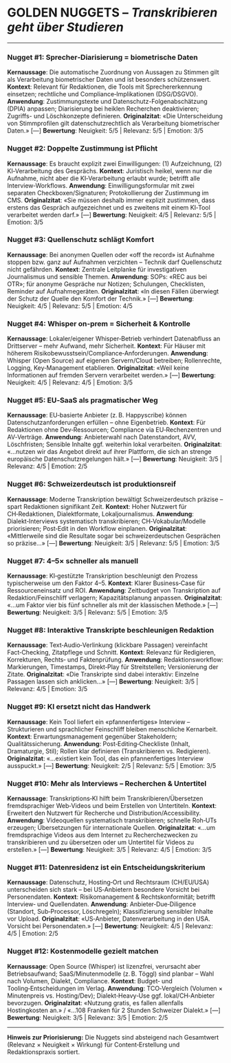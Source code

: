 # GOLDEN NUGGETS – *Transkribieren geht über Studieren*

---

### Nugget #1: Sprecher‑Diarisierung = biometrische Daten
**Kernaussage**: Die automatische Zuordnung von Aussagen zu Stimmen gilt als Verarbeitung biometrischer Daten und ist besonders schützenswert.
**Kontext**: Relevant für Redaktionen, die Tools mit Sprechererkennung einsetzen; rechtliche und Compliance‑Implikationen (DSG/DSGVO).
**Anwendung**: Zustimmungstexte und Datenschutz-Folgenabschätzung (DPIA) anpassen; Diarisierung bei heiklen Recherchen deaktivieren; Zugriffs- und Löschkonzepte definieren.
**Originalzitat**: «Die Unterscheidung von Stimmprofilen gilt datenschutzrechtlich als Verarbeitung biometrischer Daten.» [—]
**Bewertung**: Neuigkeit: 5/5 | Relevanz: 5/5 | Emotion: 3/5

### Nugget #2: Doppelte Zustimmung ist Pflicht
**Kernaussage**: Es braucht explizit zwei Einwilligungen: (1) Aufzeichnung, (2) KI‑Verarbeitung des Gesprächs.
**Kontext**: Juristisch heikel, wenn nur die Aufnahme, nicht aber die KI‑Verarbeitung erlaubt wurde; betrifft alle Interview‑Workflows.
**Anwendung**: Einwilligungsformular mit zwei separaten Checkboxen/Signaturen; Protokollierung der Zustimmung im CMS.
**Originalzitat**: «Sie müssen deshalb immer explizit zustimmen, dass erstens das Gespräch aufgezeichnet und es zweitens mit einem KI‑Tool verarbeitet werden darf.» [—]
**Bewertung**: Neuigkeit: 4/5 | Relevanz: 5/5 | Emotion: 3/5

### Nugget #3: Quellenschutz schlägt Komfort
**Kernaussage**: Bei anonymen Quellen oder «off the record» ist Aufnahme stoppen bzw. ganz auf Aufnahmen verzichten – Technik darf Quellenschutz nicht gefährden.
**Kontext**: Zentrale Leitplanke für investigativen Journalismus und sensible Themen.
**Anwendung**: SOPs: «REC aus bei OTR»; für anonyme Gespräche nur Notizen; Schulungen, Checklisten, Reminder auf Aufnahmegeräten.
**Originalzitat**: «In diesen Fällen überwiegt der Schutz der Quelle den Komfort der Technik.» [—]
**Bewertung**: Neuigkeit: 4/5 | Relevanz: 5/5 | Emotion: 4/5

### Nugget #4: Whisper on‑prem = Sicherheit & Kontrolle
**Kernaussage**: Lokaler/eigener Whisper‑Betrieb verhindert Datenabfluss an Drittserver – mehr Aufwand, mehr Sicherheit.
**Kontext**: Für Häuser mit höherem Risikobewusstsein/Compliance‑Anforderungen.
**Anwendung**: Whisper (Open Source) auf eigenen Servern/Cloud betreiben; Rollenrechte, Logging, Key‑Management etablieren.
**Originalzitat**: «Weil keine Informationen auf fremden Servern verarbeitet werden.» [—]
**Bewertung**: Neuigkeit: 4/5 | Relevanz: 4/5 | Emotion: 3/5

### Nugget #5: EU‑SaaS als pragmatischer Weg
**Kernaussage**: EU‑basierte Anbieter (z. B. Happyscribe) können Datenschutzanforderungen erfüllen – ohne Eigenbetrieb.
**Kontext**: Für Redaktionen ohne Dev‑Ressourcen; Compliance via EU‑Rechenzentren und AV‑Verträge.
**Anwendung**: Anbieterwahl nach Datenstandort, AVV, Löschfristen; Sensible Inhalte ggf. weiterhin lokal verarbeiten.
**Originalzitat**: «…nutzen wir das Angebot direkt auf ihrer Plattform, die sich an strenge europäische Datenschutzregelungen hält.» [—]
**Bewertung**: Neuigkeit: 3/5 | Relevanz: 4/5 | Emotion: 2/5

### Nugget #6: Schweizerdeutsch ist produktionsreif
**Kernaussage**: Moderne Transkription bewältigt Schweizerdeutsch präzise – spart Redaktionen signifikant Zeit.
**Kontext**: Hoher Nutzwert für CH‑Redaktionen, Dialektformate, Lokaljournalismus.
**Anwendung**: Dialekt‑Interviews systematisch transkribieren; CH‑Vokabular/Modelle priorisieren; Post‑Edit in den Workflow einplanen.
**Originalzitat**: «Mittlerweile sind die Resultate sogar bei schweizerdeutschen Gesprächen so präzise…» [—]
**Bewertung**: Neuigkeit: 3/5 | Relevanz: 5/5 | Emotion: 3/5

### Nugget #7: 4–5× schneller als manuell
**Kernaussage**: KI‑gestützte Transkription beschleunigt den Prozess typischerweise um den Faktor 4–5.
**Kontext**: Klarer Business‑Case für Ressourceneinsatz und ROI.
**Anwendung**: Zeitbudget von Transkription auf Redaktion/Feinschliff verlagern; Kapazitätsplanung anpassen.
**Originalzitat**: «…um Faktor vier bis fünf schneller als mit der klassischen Methode.» [—]
**Bewertung**: Neuigkeit: 3/5 | Relevanz: 5/5 | Emotion: 3/5

### Nugget #8: Interaktive Transkripte beschleunigen Redaktion
**Kernaussage**: Text‑Audio‑Verlinkung (klickbare Passagen) vereinfacht Fact‑Checking, Zitatpflege und Schnitt.
**Kontext**: Relevanz für Redigieren, Korrekturen, Rechts‑ und Faktenprüfung.
**Anwendung**: Redaktionsworkflow: Markierungen, Timestamps, Direkt‑Play für Streitstellen; Versionierung der Zitate.
**Originalzitat**: «Die Transkripte sind dabei interaktiv: Einzelne Passagen lassen sich anklicken…» [—]
**Bewertung**: Neuigkeit: 3/5 | Relevanz: 4/5 | Emotion: 3/5

### Nugget #9: KI ersetzt nicht das Handwerk
**Kernaussage**: Kein Tool liefert ein «pfannenfertiges» Interview – Strukturieren und sprachlicher Feinschliff bleiben menschliche Kernarbeit.
**Kontext**: Erwartungsmanagement gegenüber Stakeholdern; Qualitätssicherung.
**Anwendung**: Post‑Editing‑Checkliste (Inhalt, Dramaturgie, Stil); Rollen klar definieren (Transkribieren vs. Redigieren).
**Originalzitat**: «…existiert kein Tool, das ein pfannenfertiges Interview ausspuckt.» [—]
**Bewertung**: Neuigkeit: 2/5 | Relevanz: 5/5 | Emotion: 3/5

### Nugget #10: Mehr als Interviews – Recherchen & Untertitel
**Kernaussage**: Transkriptions‑KI hilft beim Transkribieren/Übersetzen fremdsprachiger Web‑Videos und beim Erstellen von Untertiteln.
**Kontext**: Erweitert den Nutzwert für Recherche und Distribution/Accessibility.
**Anwendung**: Videoquellen systematisch transkribieren; schnelle Roh‑UTs erzeugen; Übersetzungen für internationale Quellen.
**Originalzitat**: «…um fremdsprachige Videos aus dem Internet zu Recherchezwecken zu transkribieren und zu übersetzen oder um Untertitel für Videos zu erstellen.» [—]
**Bewertung**: Neuigkeit: 3/5 | Relevanz: 4/5 | Emotion: 3/5

### Nugget #11: Datenresidenz ist ein Entscheidungskriterium
**Kernaussage**: Datenschutz, Hosting‑Ort und Rechtsraum (CH/EU/USA) unterscheiden sich stark – bei US‑Anbietern besondere Vorsicht bei Personendaten.
**Kontext**: Risikomanagement & Rechtskonformität; betrifft Interview‑ und Quellendaten.
**Anwendung**: Anbieter‑Due‑Diligence (Standort, Sub‑Processor, Löschregeln); Klassifizierung sensibler Inhalte vor Upload.
**Originalzitat**: «US‑Anbieter, Datenverarbeitung in den USA. Vorsicht bei Personendaten.» [—]
**Bewertung**: Neuigkeit: 4/5 | Relevanz: 4/5 | Emotion: 2/5

### Nugget #12: Kostenmodelle gezielt matchen
**Kernaussage**: Open Source (Whisper) ist lizenzfrei, verursacht aber Betriebsaufwand; SaaS/Minutenmodelle (z. B. Töggl) sind planbar – Wahl nach Volumen, Dialekt, Compliance.
**Kontext**: Budget‑ und Tooling‑Entscheidungen im Verlag.
**Anwendung**: TCO‑Vergleich (Volumen × Minutenpreis vs. Hosting/Dev); Dialekt‑Heavy‑Use ggf. lokal/CH‑Anbieter bevorzugen.
**Originalzitat**: «Nutzung gratis, es fallen allenfalls Hostingkosten an.» / «…108 Franken für 2 Stunden Schweizer Dialekt.» [—]
**Bewertung**: Neuigkeit: 3/5 | Relevanz: 3/5 | Emotion: 2/5

---

**Hinweis zur Priorisierung:** Die Nuggets sind absteigend nach Gesamtwert (Relevanz × Neuigkeit × Wirkung) für Content‑Erstellung und Redaktionspraxis sortiert.

